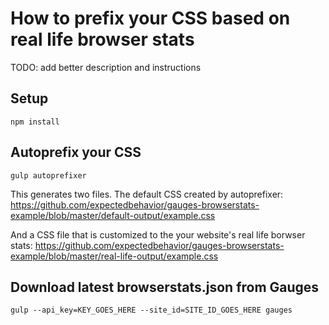 # How to prefix your CSS based on real life browser stats

TODO: add better description and instructions

## Setup
```
npm install
```

## Autoprefix your CSS
```
gulp autoprefixer
```
This generates two files. The default CSS created by autoprefixer:
https://github.com/expectedbehavior/gauges-browserstats-example/blob/master/default-output/example.css

And a CSS file that is customized to the your website's real life borwser stats:
https://github.com/expectedbehavior/gauges-browserstats-example/blob/master/real-life-output/example.css

## Download latest browserstats.json from Gauges
```
gulp --api_key=KEY_GOES_HERE --site_id=SITE_ID_GOES_HERE gauges
```
